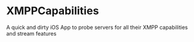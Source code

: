 XMPPCapabilities
================

A quick and dirty iOS App to probe servers for all their XMPP capabilities and stream features
